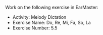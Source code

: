 Work on the following exercise in EarMaster:
- Activity: Melody Dictation
- Exercise Name: Do, Re, Mi, Fa, So, La
- Exercise Number: 5.5
